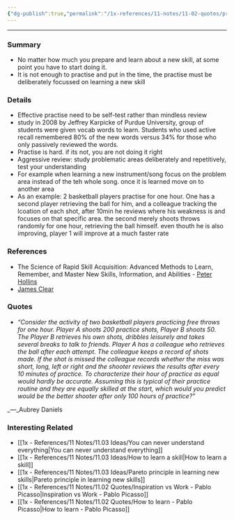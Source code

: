 ```yaml
---
{"dg-publish":true,"permalink":"/1x-references/11-notes/11-02-quotes/practise-deliberately-to-learn-a-skill/","title":"Practise deliberately to learn a skill","created":"2024-02-14T20:18:39.591+03:00","updated":"2024-06-20T12:13:54.391+03:00"}
---
```


---

### Summary
- No matter how much you prepare and learn about a new skill, at some point you have to start doing it.
- It is not enough to practise and put in the time, the practise must be deliberately focussed on learning a new skill

### Details
- Effective practise need to be self-test rather than mindless review
- study in 2008 by Jeffrey Karpicke of Purdue University, group of students were given vocab words to learn. Students who used active recall remembered 80% of the new words versus 34% for those who only passively reviewed the words.
- Practise is hard. if its not, you are not doing it right
- Aggressive review: study problematic areas deliberately and repetitively, test your understanding
- For example when learning a new instrument/song focus on the problem area instead of the teh whole song. once it is learned move on to another area
- As an example: 2 basketball players practise for one hour. One has a second player retrieving the ball for him, and a colleague tracking the lcoation of each shot, after 10min he reviews where his weakness is and focuses on that specific area. the second merely shoots throws randomly for one hour, retrieving the ball himself. even thouth he is also improving, player 1 will improve at a much faster rate

### References
- The Science of Rapid Skill Acquisition: Advanced Methods to Learn, Remember, and Master New Skills, Information, and Abilities - [Peter Hollins](https://www.goodreads.com/author/show/16593818.Peter_Hollins)
- [James Clear](https://jamesclear.com/deliberate-practice)


### Quotes
- _“Consider the activity of two basketball players practicing free throws for one hour. Player A shoots 200 practice shots, Player B shoots 50. The Player B retrieves his own shots, dribbles leisurely and takes several breaks to talk to friends. Player A has a colleague who retrieves the ball after each attempt. The colleague keeps a record of shots made. If the shot is missed the colleague records whether the miss was short, long, left or right and the shooter reviews the results after every 10 minutes of practice. To characterize their hour of practice as equal would hardly be accurate. Assuming this is typical of their practice routine and they are equally skilled at the start, which would you predict would be the better shooter after only 100 hours of practice?”_

_—_Aubrey Daniels

### Interesting Related
- [[1x - References/11 Notes/11.03 Ideas/You can never understand everything\|You can never understand everything]]
- [[1x - References/11 Notes/11.03 Ideas/How to learn a skill\|How to learn a skill]]
- [[1x - References/11 Notes/11.03 Ideas/Pareto principle in learning new skills\|Pareto principle in learning new skills]]
- [[1x - References/11 Notes/11.02 Quotes/Inspiration vs Work - Pablo Picasso\|Inspiration vs Work - Pablo Picasso]]
- [[1x - References/11 Notes/11.02 Quotes/How to learn - Pablo Picasso\|How to learn - Pablo Picasso]]